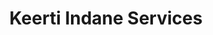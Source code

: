 ---
title: "Keerti Indane Services"
url: /mynagappally-kerala-690519/keerti-indane-services/
shop: fuel
---